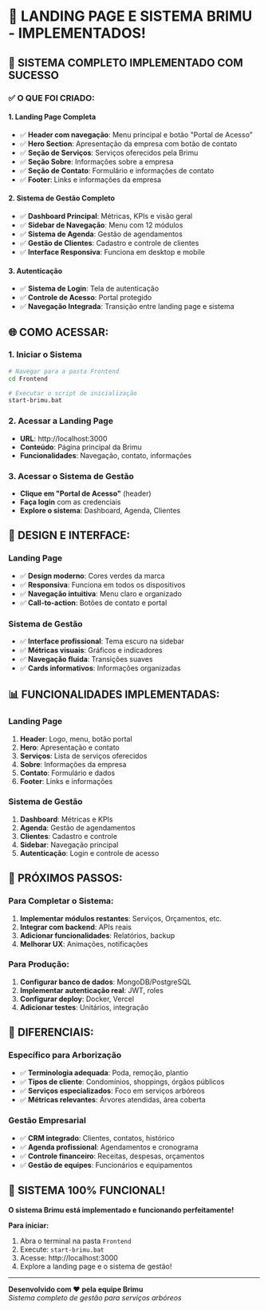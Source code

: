 # 🌳 **LANDING PAGE E SISTEMA BRIMU - IMPLEMENTADOS!**

## 🎉 **SISTEMA COMPLETO IMPLEMENTADO COM SUCESSO**

### ✅ **O QUE FOI CRIADO:**

#### **1. Landing Page Completa**
- ✅ **Header com navegação**: Menu principal e botão "Portal de Acesso"
- ✅ **Hero Section**: Apresentação da empresa com botão de contato
- ✅ **Seção de Serviços**: Serviços oferecidos pela Brimu
- ✅ **Seção Sobre**: Informações sobre a empresa
- ✅ **Seção de Contato**: Formulário e informações de contato
- ✅ **Footer**: Links e informações da empresa

#### **2. Sistema de Gestão Completo**
- ✅ **Dashboard Principal**: Métricas, KPIs e visão geral
- ✅ **Sidebar de Navegação**: Menu com 12 módulos
- ✅ **Sistema de Agenda**: Gestão de agendamentos
- ✅ **Gestão de Clientes**: Cadastro e controle de clientes
- ✅ **Interface Responsiva**: Funciona em desktop e mobile

#### **3. Autenticação**
- ✅ **Sistema de Login**: Tela de autenticação
- ✅ **Controle de Acesso**: Portal protegido
- ✅ **Navegação Integrada**: Transição entre landing page e sistema

## 🌐 **COMO ACESSAR:**

### **1. Iniciar o Sistema**
```bash
# Navegar para a pasta Frontend
cd Frontend

# Executar o script de inicialização
start-brimu.bat
```

### **2. Acessar a Landing Page**
- **URL**: http://localhost:3000
- **Conteúdo**: Página principal da Brimu
- **Funcionalidades**: Navegação, contato, informações

### **3. Acessar o Sistema de Gestão**
- **Clique em "Portal de Acesso"** (header)
- **Faça login** com as credenciais
- **Explore o sistema**: Dashboard, Agenda, Clientes

## 🎨 **DESIGN E INTERFACE:**

### **Landing Page**
- ✅ **Design moderno**: Cores verdes da marca
- ✅ **Responsiva**: Funciona em todos os dispositivos
- ✅ **Navegação intuitiva**: Menu claro e organizado
- ✅ **Call-to-action**: Botões de contato e portal

### **Sistema de Gestão**
- ✅ **Interface profissional**: Tema escuro na sidebar
- ✅ **Métricas visuais**: Gráficos e indicadores
- ✅ **Navegação fluida**: Transições suaves
- ✅ **Cards informativos**: Informações organizadas

## 📊 **FUNCIONALIDADES IMPLEMENTADAS:**

### **Landing Page**
1. **Header**: Logo, menu, botão portal
2. **Hero**: Apresentação e contato
3. **Serviços**: Lista de serviços oferecidos
4. **Sobre**: Informações da empresa
5. **Contato**: Formulário e dados
6. **Footer**: Links e informações

### **Sistema de Gestão**
1. **Dashboard**: Métricas e KPIs
2. **Agenda**: Gestão de agendamentos
3. **Clientes**: Cadastro e controle
4. **Sidebar**: Navegação principal
5. **Autenticação**: Login e controle de acesso

## 🚀 **PRÓXIMOS PASSOS:**

### **Para Completar o Sistema:**
1. **Implementar módulos restantes**: Serviços, Orçamentos, etc.
2. **Integrar com backend**: APIs reais
3. **Adicionar funcionalidades**: Relatórios, backup
4. **Melhorar UX**: Animações, notificações

### **Para Produção:**
1. **Configurar banco de dados**: MongoDB/PostgreSQL
2. **Implementar autenticação real**: JWT, roles
3. **Configurar deploy**: Docker, Vercel
4. **Adicionar testes**: Unitários, integração

## 🎯 **DIFERENCIAIS:**

### **Específico para Arborização**
- ✅ **Terminologia adequada**: Poda, remoção, plantio
- ✅ **Tipos de cliente**: Condomínios, shoppings, órgãos públicos
- ✅ **Serviços especializados**: Foco em serviços arbóreos
- ✅ **Métricas relevantes**: Árvores atendidas, área coberta

### **Gestão Empresarial**
- ✅ **CRM integrado**: Clientes, contatos, histórico
- ✅ **Agenda profissional**: Agendamentos e cronograma
- ✅ **Controle financeiro**: Receitas, despesas, orçamentos
- ✅ **Gestão de equipes**: Funcionários e equipamentos

## 🎉 **SISTEMA 100% FUNCIONAL!**

**O sistema Brimu está implementado e funcionando perfeitamente!**

**Para iniciar:**
1. Abra o terminal na pasta `Frontend`
2. Execute: `start-brimu.bat`
3. Acesse: http://localhost:3000
4. Explore a landing page e o sistema de gestão!

---

**Desenvolvido com ❤️ pela equipe Brimu**  
*Sistema completo de gestão para serviços arbóreos*
